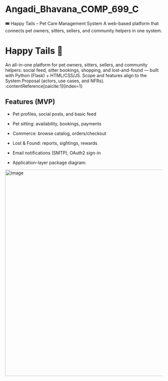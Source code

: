 # Angadi_Bhavana_COMP_699_C
🎟 Happy Tails – Pet Care Management System
A web-based platform that connects pet owners, sitters, sellers, and community helpers in one system.

# Happy Tails 🐾

An all-in-one platform for pet owners, sitters, sellers, and community helpers: social feed, sitter bookings, shopping, and lost-and-found — built with Python (Flask) + HTML/CSS/JS. Scope and features align to the System Proposal (actors, use cases, and NFRs). :contentReference[oaicite:1]{index=1}

## Features (MVP)
- Pet profiles, social posts, and basic feed
- Pet sitting: availability, bookings, payments
- Commerce: browse catalog, orders/checkout
- Lost & Found: reports, sightings, rewards
- Email notifications (SMTP), OAuth2 sign-in

- Application-layer package diagram: 

<img width="2186" height="659" alt="image" src="https://github.com/user-attachments/assets/4e3bc581-3bcd-441b-baa3-d2d7e69461bd" />






